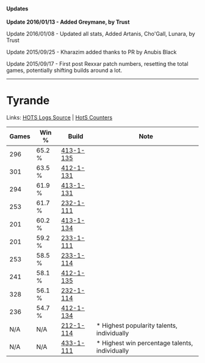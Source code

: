 #### Updates
**Update 2016/01/13 - Added Greymane, by Trust**

Update 2016/01/08 - Updated all stats, Added Artanis, Cho'Gall, Lunara, by Trust

Update 2015/09/25 - Kharazim added thanks to PR by Anubis Black

Update 2015/09/17 - First post Rexxar patch numbers, resetting the total games, potentially shifting builds around a lot.

***

# Tyrande

Links: [HOTS Logs Source](https://www.hotslogs.com/Sitewide/HeroDetails?Hero=Tyrande) | [HotS Counters](http://hotscounters.com/#/hero/Tyrande)

Games  | Win %  | Build     | Note
-----  | -----  | -----     | ----
296    | 65.2 % | [413-1-135](http://www.heroesfire.com/hots/talent-calculator/tyrande#rv-_) | 
301    | 63.5 % | [412-1-131](http://www.heroesfire.com/hots/talent-calculator/tyrande#rtYh) | 
294    | 61.9 % | [413-1-131](http://www.heroesfire.com/hots/talent-calculator/tyrande#rv-x) | 
253    | 61.7 % | [232-1-111](http://www.heroesfire.com/hots/talent-calculator/tyrande#l05N) | 
201    | 60.2 % | [413-1-134](http://www.heroesfire.com/hots/talent-calculator/tyrande#rv--) | 
201    | 59.2 % | [233-1-111](http://www.heroesfire.com/hots/talent-calculator/tyrande#l2Xd) | 
253    | 58.5 % | [233-1-114](http://www.heroesfire.com/hots/talent-calculator/tyrande#l2Xg) | 
241    | 58.1 % | [412-1-135](http://www.heroesfire.com/hots/talent-calculator/tyrande#rtYl) | 
328    | 56.1 % | [232-1-114](http://www.heroesfire.com/hots/talent-calculator/tyrande#l05Q) | 
236    | 54.7 % | [412-1-134](http://www.heroesfire.com/hots/talent-calculator/tyrande#rtYk) | 
N/A    | N/A    | [212-1-114](http://www.heroesfire.com/hots/talent-calculator/tyrande#kFGQ) | * Highest popularity talents, individually
N/A    | N/A    | [433-1-111](http://www.heroesfire.com/hots/talent-calculator/tyrande#sgpd) | * Highest win percentage talents, individually
